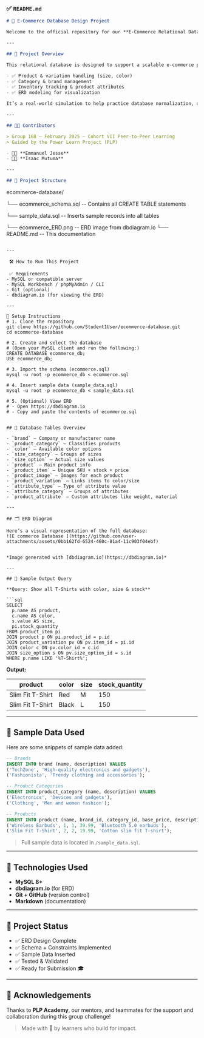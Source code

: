 

### ✅ `README.md`

```markdown
# 🛒 E-Commerce Database Design Project

Welcome to the official repository for our **E-Commerce Relational Database Project**, created as part of the **Power Learn Project (PLP)**.

---

## 📘 Project Overview

This relational database is designed to support a scalable e-commerce platform. It covers:

- ✅ Product & variation handling (size, color)
- ✅ Category & brand management
- ✅ Inventory tracking & product attributes
- ✅ ERD modeling for visualization

It’s a real-world simulation to help practice database normalization, design, and data manipulation using MySQL.

---

## 👨‍💻 Contributors

> Group 168 – February 2025 – Cohort VII Peer-to-Peer Learning  
> Guided by the Power Learn Project (PLP)

- 👨‍🔬 **Emmanuel Jesse**
- 👨‍🔬 **Isaac Mutuma**

---

## 📁 Project Structure

```
ecommerce-database/

   └── ecommerce_schema.sql        -- Contains all CREATE TABLE statements

   └── sample_data.sql             -- Inserts sample records into all tables

   └── ecommerce_ERD.png           -- ERD image from dbdiagram.io
└── README.md                       -- This documentation
```

---

 🛠️ How to Run This Project

 ✅ Requirements
- MySQL or compatible server
- MySQL Workbench / phpMyAdmin / CLI
- Git (optional)
- dbdiagram.io (for viewing the ERD)

---

🚀 Setup Instructions
# 1. Clone the repository
git clone https://github.com/Student1User/ecommerce-database.git
cd ecommerce-database

# 2. Create and select the database
# (Open your MySQL client and run the following:)
CREATE DATABASE ecommerce_db;
USE ecommerce_db;

# 3. Import the schema (ecommerce.sql)
mysql -u root -p ecommerce_db < ecommerce.sql

# 4. Insert sample data (sample_data.sql)
mysql -u root -p ecommerce_db < sample_data.sql

# 5. (Optional) View ERD
# - Open https://dbdiagram.io
# - Copy and paste the contents of ecommerce.sql


## 🧱 Database Tables Overview

- `brand` – Company or manufacturer name
- `product_category` – Classifies products
- `color` – Available color options
- `size_category` – Groups of sizes
- `size_option` – Actual size values
- `product` – Main product info
- `product_item` – Unique SKU + stock + price
- `product_image` – Images for each product
- `product_variation` – Links items to color/size
- `attribute_type` – Type of attribute value
- `attribute_category` – Groups of attributes
- `product_attribute` – Custom attributes like weight, material

---

## 🗂️ ERD Diagram

Here’s a visual representation of the full database:
![E commerce Database ](https://github.com/user-attachments/assets/0bb162fd-6524-460c-81a4-11c903f04ebf)


*Image generated with [dbdiagram.io](https://dbdiagram.io)*

---

## 🧪 Sample Output Query

**Query: Show all T-Shirts with color, size & stock**

```sql
SELECT
  p.name AS product,
  c.name AS color,
  s.value AS size,
  pi.stock_quantity
FROM product_item pi
JOIN product p ON pi.product_id = p.id
JOIN product_variation pv ON pv.item_id = pi.id
JOIN color c ON pv.color_id = c.id
JOIN size_option s ON pv.size_option_id = s.id
WHERE p.name LIKE '%T-Shirt%';
```

**Output:**

| product          | color | size | stock_quantity |
|------------------|-------|------|----------------|
| Slim Fit T-Shirt | Red   | M    | 150            |
| Slim Fit T-Shirt | Black | L    | 150            |

---

## 💾 Sample Data Used

Here are some snippets of sample data added:

```sql
-- Brands
INSERT INTO brand (name, description) VALUES
('TechZone', 'High-quality electronics and gadgets'),
('Fashionista', 'Trendy clothing and accessories');

-- Product Categories
INSERT INTO product_category (name, description) VALUES
('Electronics', 'Devices and gadgets'),
('Clothing', 'Men and women fashion');

-- Products
INSERT INTO product (name, brand_id, category_id, base_price, description) VALUES
('Wireless Earbuds', 1, 1, 39.99, 'Bluetooth 5.0 earbuds'),
('Slim Fit T-Shirt', 2, 2, 19.99, 'Cotton slim fit T-shirt');
```

> Full sample data is located in `/sample_data.sql`.

---

## 🔧 Technologies Used

- **MySQL 8+**
- **dbdiagram.io** (for ERD)
- **Git + GitHub** (version control)
- **Markdown** (documentation)

---

## 📌 Project Status

- ✅ ERD Design Complete  
- ✅ Schema + Constraints Implemented  
- ✅ Sample Data Inserted  
- ✅ Tested & Validated  
- ✅ Ready for Submission 🎓

---

## 🙌 Acknowledgements

Thanks to **PLP Academy**, our mentors, and teammates for the support and collaboration during this group challenge!

> Made with 💙 by learners who build for impact.

```


